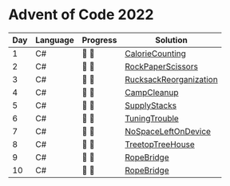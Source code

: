 # Advent of Code 2022

| Day | Language | Progress        | Solution                                                                                                         |
|-----|----------|-----------------|------------------------------------------------------------------------------------------------------------------|
| 1   | C#       | :star2: :star2: | [CalorieCounting](https://google.com/404)               |
| 2   | C#       | :star2: :star2: | [RockPaperScissors](https://github.com/mamjow/adventofcode2022/blob/master/Days/DayTwo.cs)           |
| 3   | C#       | :star2: :star2: | [RucksackReorganization](https://github.com/mamjow/adventofcode2022/blob/master/Days/DayThree.cs) |
| 4   | C#       | :star2: :star2: | [CampCleanup](https://github.com/mamjow/adventofcode2022/blob/master/Days/DayFour.cs) |
| 5   | C#       | :star2: :star2: | [SupplyStacks](https://github.com/mamjow/adventofcode2022/blob/master/Days/DayFive.cs) |
| 6   | C#       | :star2: :star2: | [TuningTrouble](https://github.com/mamjow/adventofcode2022/blob/master/Days/Day6.cs) |
| 7   | C#       | :star2: :star2: | [NoSpaceLeftOnDevice](https://github.com/mamjow/adventofcode2022/blob/master/Days/Day7.cs) |
| 8   | C#       | :star2: :star2: | [TreetopTreeHouse](https://github.com/mamjow/adventofcode2022/blob/master/Days/Day8.cs) |
| 9   | C#       | :star2: :star2: | [RopeBridge](https://github.com/mamjow/adventofcode2022/blob/master/Days/Day9.cs) |
| 10   | C#       | :star2: :star2: | [RopeBridge](https://github.com/mamjow/adventofcode2022/blob/master/Days/Day10.cs) |